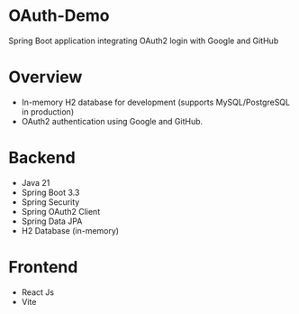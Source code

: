 # OAuth-Demo

Spring Boot application integrating OAuth2 login with Google and GitHub

# Overview

- In-memory H2 database for development (supports MySQL/PostgreSQL in production)
- OAuth2 authentication using Google and GitHub.

# Backend

- Java 21
- Spring Boot 3.3
- Spring Security
- Spring OAuth2 Client
- Spring Data JPA
- H2 Database (in-memory)

# Frontend

- React Js
- Vite


